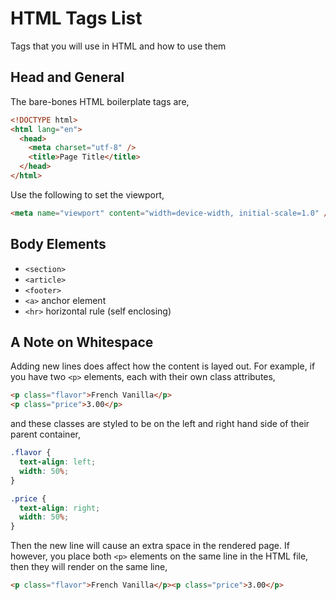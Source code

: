 # HTML Tags List

Tags that you will use in HTML and how to use them

## Head and General

The bare-bones HTML boilerplate tags are,

```html
<!DOCTYPE html>
<html lang="en">
  <head>
    <meta charset="utf-8" />
    <title>Page Title</title>
  </head>
</html>
```

Use the following to set the viewport,

```html
<meta name="viewport" content="width=device-width, initial-scale=1.0" />
```

## Body Elements

- `<section>`
- `<article>`
- `<footer>`
- `<a>` anchor element
- `<hr>` horizontal rule (self enclosing)

## A Note on Whitespace

Adding new lines does affect how the content is layed out. For example, if you have two `<p>` elements, each with their own class attributes,

```html
<p class="flavor">French Vanilla</p>
<p class="price">3.00</p>
```

and these classes are styled to be on the left and right hand side of their parent container,

```css
.flavor {
  text-align: left;
  width: 50%;
}

.price {
  text-align: right;
  width: 50%;
}
```

Then the new line will cause an extra space in the rendered page. If however, you place both `<p>` elements on the same line in the HTML file, then they will render on the same line,

```html
<p class="flavor">French Vanilla</p><p class="price">3.00</p>
```
